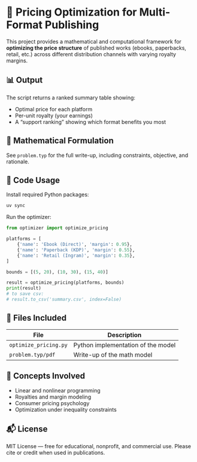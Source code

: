 
# 📘 Pricing Optimization for Multi-Format Publishing

This project provides a mathematical and computational framework for **optimizing the price structure** of published works (ebooks, paperbacks, retail, etc.) across different distribution channels with varying royalty margins.

## 📊 Output

The script returns a ranked summary table showing:
- Optimal price for each platform
- Per-unit royalty (your earnings)
- A “support ranking” showing which format benefits you most

## 🧮 Mathematical Formulation

See `problem.typ` for the full write-up, including constraints, objective, and rationale.

## 🐍 Code Usage

Install required Python packages:

```bash
uv sync
```

Run the optimizer:

```python
from optimizer import optimize_pricing

platforms = [
    {'name': 'Ebook (Direct)', 'margin': 0.95},
    {'name': 'Paperback (KDP)', 'margin': 0.55},
    {'name': 'Retail (Ingram)', 'margin': 0.35},
]

bounds = [(5, 20), (10, 30), (15, 40)]

result = optimize_pricing(platforms, bounds)
print(result)
# to save csv:
# result.to_csv('summary.csv', index=False)
```

## 📄 Files Included

| File | Description |
|------|-------------|
| `optimize_pricing.py` | Python implementation of the model |
| `problem.typ/pdf`   | Write-up of the math model |

## 🧠 Concepts Involved

- Linear and nonlinear programming
- Royalties and margin modeling
- Consumer pricing psychology
- Optimization under inequality constraints

## 📬 License

MIT License — free for educational, nonprofit, and commercial use. Please cite or credit when used in publications.
